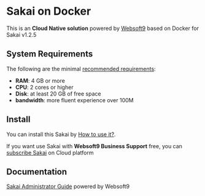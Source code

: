 # Sakai on Docker  

This is an **Cloud Native solution** powered by [Websoft9](https://www.websoft9.com) based on Docker for Sakai v1.2.5

## System Requirements

The following are the minimal [recommended requirements](https://github.com/onlyoffice/docker#recommended-system-requirements):

* **RAM**: 4 GB or more
* **CPU**: 2 cores or higher
* **Disk**: at least 20 GB of free space
* **bandwidth**: more fluent experience over 100M  

## Install

You can install this Sakai by [How to use it?](https://github.com/Websoft9/docker-library#how-to-use-it).   

If you want use Sakai with **Websoft9 Business Support** free, you can [subscribe Sakai](https://www.websoft9.com/apps) on Cloud platform

## Documentation

[Sakai Administrator Guide](https://support.websoft9.com/docs/sakai) powered by Websoft9
